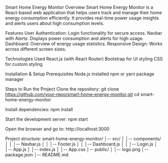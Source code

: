 Smart Home Energy Monitor
Overview
Smart Home Energy Monitor is a React-based web application that helps users track and manage their home energy consumption efficiently. It provides real-time power usage insights and alerts users about high consumption levels.

Features
User Authentication: Login functionality for secure access.
Navbar with Alerts: Displays power consumption and alerts for high usage.
Dashboard: Overview of energy usage statistics.
Responsive Design: Works across different screen sizes.

Technologies Used
React.js (with React Router)
Bootstrap for UI styling
CSS for custom styling

Installation & Setup
Prerequisites
Node.js installed
npm or yarn package manager

Steps to Run the Project
Clone the repository:
git clone https://github.com/your-repo/smart-home-energy-monitor.git
cd smart-home-energy-monitor

Install dependencies:
npm install

Start the development server:
npm start

Open the browser and go to:
http://localhost:3000

Project structure:
smart-home-energy-monitor/
│-- src/
│   │-- components/
│   │   │-- Navbar.js
│   │   │-- Footer.js
│   │   │-- Dashboard.js
│   │   │-- Login.js
│   │-- App.js
│   │-- index.js
│   │-- App.css
│-- public/
│   │-- logo.png
│-- package.json
│-- README.md
